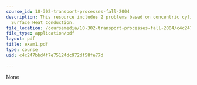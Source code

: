 ```yaml
---
course_id: 10-302-transport-processes-fall-2004
description: This resource includes 2 problems based on concentric cylinders, and
  Surface Heat Conduction.
file_location: /coursemedia/10-302-transport-processes-fall-2004/c4c247bbd4f7e75124dc972df58fe77d_exam1.pdf
file_type: application/pdf
layout: pdf
title: exam1.pdf
type: course
uid: c4c247bbd4f7e75124dc972df58fe77d

---
```

None